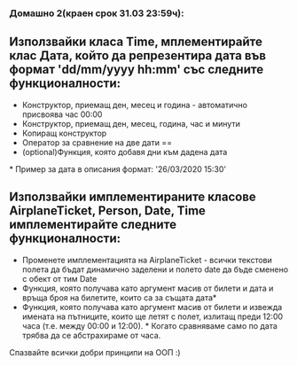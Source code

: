 ### Домашно 2(краен срок 31.03 23:59ч):
## Използвайки класа Time, мплементирайте клас Дата, който да репрезентира дата във формат 'dd/mm/yyyy hh:mm' със следните функционалности:
- Конструктор, приемащ ден, месец и година - автоматично присвоява час 00:00
- Конструктор, приемащ ден, месец, година, час и минути
- Копиращ конструктор
- Оператор за сравнение на две дати ==
- (optional)Функция, която добавя дни към дадена дата

\* Пример за дата в описания формат: '26/03/2020 15:30'

## Използвайки имплементираните класове AirplaneTicket, Person, Date, Time имплементирайте следните функционалности:
- Променете имплементацията на AirplaneTicket - всички текстови полета да бъдат динамично заделени и полето date да бъде сменено с обект от тим Date
- Функция, която получава като аргумент масив от билети и дата и връща броя на билетите, които са за същата дата\*
- Функция, която получава като аргумент масив от билети и извежда имената на пътниците, които ще летят с полет, излитащ преди 12:00 часа (т.е. между 00:00 и 12:00).
\* Когато сравняваме само по дата трябва да се абстрахираме от часа.

Спазвайте всички добри принципи на ООП :)
